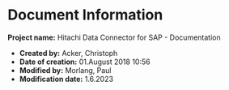 # Document Information

**Project name:** Hitachi Data Connector for SAP - Documentation

- **Created by:** Acker, Christoph
- **Date of creation:** 01.August 2018 10:56
- **Modified by:** Morlang, Paul
- **Modification date:** 1.6.2023
